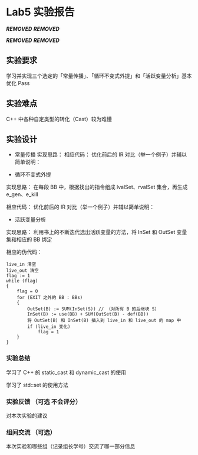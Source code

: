 # Lab5 实验报告

***REMOVED*** ***REMOVED***

***REMOVED*** ***REMOVED***

## 实验要求

学习并实现三个选定的「常量传播」、「循环不变式外提」和「活跃变量分析」基本优化 Pass

## 实验难点

C++ 中各种自定类型的转化（Cast）较为难懂

## 实验设计

- 常量传播
  实现思路：
  相应代码：
  优化前后的 IR 对比（举一个例子）并辅以简单说明：

- 循环不变式外提

实现思路：
在每段 BB 中，根据找出的指令组成 lvalSet、rvalSet 集合，再生成 e_gen、e_kill

相应代码：
优化前后的 IR 对比（举一个例子）并辅以简单说明：

- 活跃变量分析

实现思路：
利用书上的不断迭代选出活跃变量的方法，将 InSet 和 OutSet 变量集和相应的 BB 绑定

相应的伪代码：

```
live_in 清空
live_out 清空
flag := 1
while (flag)
{
    flag = 0
    for (EXIT 之外的 BB : BBs)
    {
        OutSet(B) := SUM(InSet(S)) // （对所有 B 的后继块 S）
        InSet(B) := use(BB) + SUM(OutSet(B) - def(BB))
        将 OutSet(B) 和 InSet(B) 插入到 live_in 和 live_out 的 map 中
        if (live_in 变化)
            flag = 1
    }
}
```

### 实验总结

学习了 C++ 的 static_cast 和 dynamic_cast 的使用

学习了 std::set 的使用方法

### 实验反馈 （可选 不会评分）

对本次实验的建议

### 组间交流 （可选）

本次实验和哪些组（记录组长学号）交流了哪一部分信息
